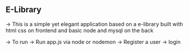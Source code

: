 ## **E-Library**
-> This is a simple yet elegant application based on a e-library built with html css on frontend and basic node and mysql on the back 

-> To run 
    -> Run app.js via node or nodemon 
    -> Register a user
    -> login 
